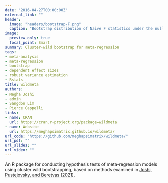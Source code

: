 ```yaml
---
date: "2016-04-27T00:00:00Z"
external_link: ""
header:
  image: "headers/bootstrap-F.png"
  caption: "Bootstrap distribution of Naive F statistics under the null hypothesis."
image: 
  preview_only: true
  focal_point: Smart
summary: Cluster-wild bootstrap for meta-regression
tags:
- meta-analysis
- meta-regression
- bootstrap
- dependent effect sizes
- robust variance estimation
- Rstats
title: wildmeta
authors:
- Megha Joshi
- admin
- Sangdon Lim
- Pierce Cappelli
links:
- name: CRAN
  url: https://cran.r-project.org/package=wildmeta
- name: Website
  url: https://meghapsimatrix.github.io/wildmeta/
url_code: "https://github.com/meghapsimatrix/wildmeta/"
url_pdf: ""
url_slides: ""
url_video: ""
---
```


An R package for conducting hypothesis tests of meta-regression models using cluster wild bootstrapping, based on methods examined in [Joshi, Pustejovsky, and Beretvas (2021)](/publication/cluster-wild-bootstrap-for-meta-analysis/).
